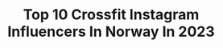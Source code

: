 ---
title: Top 10 Crossfit Instagram Influencers In Norway In 2023
description: >-
  Find top crossfit Instagram influencers in Norway in 2023. Most popular hashtags: #crossfit #fitness #workout #nutrition.
platform: Instagram
hits: 104
text_top: Analyze the best Instagram profiles on inBeat.
text_bottom: Our database aggregates 104 Instagram influencers like this in Norway for you to contact.
profiles:
  - username: "_giadamassara_"
    fullname: >-
      Giada Massara
    bio: >-
      My work: Casting Director #mediaset 📺🎥🎬 @forummediaset My sport: Weightlifting/Crossfit ➡️per info e collab.➡️DM/📩giadina.massara@icloud.com
    location: "Norway"
    followers: 45472
    engagement: 997
    commentsToLikes: 0.071150
    id: ck5hr9419uhac0i116ngq4l7x
    verified: false
    hashtags: "#studimediaset, #tacco12, #perledisaggezza, #mylife"
  - username: "okaprol"
    fullname: >-
      Onur
    bio: >-
      Estrella de DivaDne ♾ Origin 🇹🇷 Live 🇺🇸 Love 🇪🇸 Work 💨👨🏻‍💻🤯 CrossFit🏋🏻‍♂️~ Be smart & global ~ Boston, MA
    location: "Norway"
    followers: 8331
    engagement: 1865
    commentsToLikes: 0.028634
    id: ck8td98582f080j78ajxulicr
    verified: false
    hashtags: "#fun, #massachusetts, #gaycouple, #scruff"
  - username: "cscoffin13"
    fullname: >-
      Corinna Coffin, MS, RD
    bio: >-
      Registered Dietitian | Athlete CrossFit Games & OCR competitor🏋🏽‍♀️🏃🏽‍♀️ @altrarunning Athlete - USA Nutrition Coaching 👇🏼
    location: "Norway"
    followers: 20252
    engagement: 611
    commentsToLikes: 0.042972
    id: ck55kiv8rzeli0i11pxw4bzqs
    verified: false
    hashtags: "#spartanpro, #foodforthought, #teamaltra, #repost"
  - username: "hogberglukas"
    fullname: >-
      Crossfit | Athlete | PT online
    bio: >-
      🇸🇪 Crossfit Games competitor - 3rd fittest on earth 2018| Athlete | @nike | @redbullsweden | @kingsbox_italia | 💥👇🏻PT Online coachning👇🏻💥 GET FIT🔥
    location: "Norway"
    followers: 128580
    engagement: 200
    commentsToLikes: 0.022360
    id: ck5cjzv5gvtyr0i11gfkd3cp1
    verified: true
    hashtags: "#workoutideas, #pt, #ptonline, #fitnessfood"
  - username: "sarahschollathlete"
    fullname: >-
      Sarah Scholl ATHLETE & COACH🇺🇸
    bio: >-
      Strength Coach/ Nutrition Coach CrossFit Games Athlete MastersDegree SportPsychology Track&Field All-American/Georgetown alum @myathleticadvantage
    location: "Norway"
    followers: 104370
    engagement: 164
    commentsToLikes: 0.030144
    id: ck5hcjprvifb00i11nkwb3cnn
    verified: false
    hashtags: "#workhard, #gym, #myathleticadvantage, #fitness"
  - username: "aaparker1"
    fullname: >-
      Alex Parker
    bio: >-
      2015 Crossfit Games Athlete 6x Regionals Athlete Lawyer turned Nutrition Coach Owner of @tacticnutrition Podcast - @afternoonsnackpodcast
    location: "Norway"
    followers: 43776
    engagement: 198
    commentsToLikes: 0.019449
    id: ck0vweg7wtbpd0i19s7p5by66
    verified: false
    hashtags: "#tacticnutrition, #nutrition, #crossfit, #supplements"
  - username: "megg_a_tron"
    fullname: >-
      Meg Reardon
    bio: >-
      Owner of @wagsandweights 🐶 3x Crossfit Games Athlete 💍@clewis1122 @spartan | @directhemp | @bsnsupplements
    location: "Norway"
    followers: 31466
    engagement: 362
    commentsToLikes: 0.026674
    id: ck5q4h8k3p0ku0i11apz47mwh
    verified: false
    hashtags: "#wagsandweights, #enjoythejourney, #crossfit, #forgedbyzeus"
  - username: "maddiesturt"
    fullname: >-
      Madeline Sturt
    bio: >-
      🇦🇺 Crossfit Games Athlete @reebok @trueprotein @esc_sounds @_mymacrochef @killercoffeeco
    location: "Norway"
    followers: 39451
    engagement: 184
    commentsToLikes: 0.048260
    id: ck5zl34kwkncu0i14huw52skk
    verified: false
    hashtags: "#reebok, #unifydtraining, #trueprotein, #reebokclassic"
  - username: "its.marte"
    fullname: >-
      Marte
    bio: >-
      🇳🇴 Norwegian 🇺🇸 Tampa Living ☀️ Sunshine Lover 🏋🏼‍♀️ CrossFit Newbie
    location: "Norway"
    followers: 7586
    engagement: 567
    commentsToLikes: 0.054926
    id: ck9wopigk61xt0j78l3y9o2vl
    verified: false
    hashtags: "#gopronorge, #norge, #gopro, #gobucs"
  - username: "vildeandreassen"
    fullname: >-
      Vilde Andreassen Hartviksen
    bio: >-
      Bergen, Norway - Registrert Muskelterapeut - Personlig trener og CrossFit L1 Coach - Team: @nocconorge @underarmour @truegearsports
    location: "Norway"
    followers: 28775
    engagement: 295
    commentsToLikes: 0.028889
    id: ck0w25z7gmrt60i19ezds63hz
    verified: false
    hashtags: "#va, #mai2021, #babyonboard, #grovescones"
---